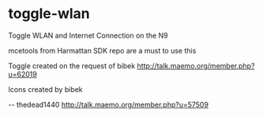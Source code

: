 toggle-wlan
==========

Toggle WLAN and Internet Connection on the N9

mcetools from Harmattan SDK repo are a must to use this

Toggle created on the request of bibek <http://talk.maemo.org/member.php?u=62019>

Icons created by bibek

-- thedead1440 <http://talk.maemo.org/member.php?u=57509>
